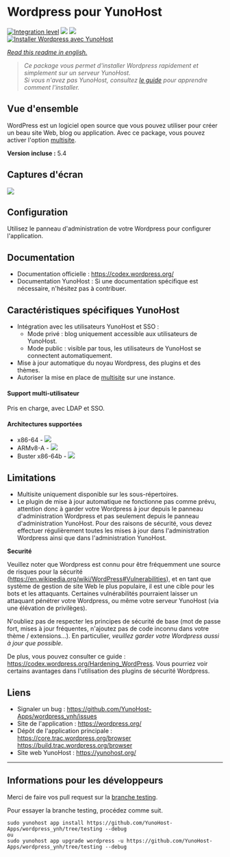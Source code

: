 # Wordpress pour YunoHost

[![Integration level](https://dash.yunohost.org/integration/wordpress.svg)](https://dash.yunohost.org/appci/app/wordpress) ![](https://ci-apps.yunohost.org/ci/badges/wordpress.status.svg) [![](https://ci-apps.yunohost.org/ci/badges/wordpress.maintain.svg)](https://github.com/YunoHost/Apps/#what-to-do-if-i-cant-maintain-my-app-anymore-)  
[![Installer Wordpress avec YunoHost](https://install-app.yunohost.org/install-with-yunohost.png)](https://install-app.yunohost.org/?app=wordpress)

*[Read this readme in english.](./README.md)* 

> *Ce package vous permet d'installer Wordpress rapidement et simplement sur un serveur YunoHost.  
Si vous n'avez pas YunoHost, consultez [le guide](https://yunohost.org/#/install) pour apprendre comment l'installer.*

## Vue d'ensemble
WordPress est un logiciel open source que vous pouvez utiliser pour créer un beau site Web, blog ou application.
Avec ce package, vous pouvez activer l'option [multisite](https://codex.wordpress.org/Glossary#Multisite).

**Version incluse :** 5.4

## Captures d'écran

![](https://s.w.org/images/home/screen-themes.png?1)

## Configuration

Utilisez le panneau d'administration de votre Wordpress pour configurer l'application.

## Documentation

 * Documentation officielle : https://codex.wordpress.org/
 * Documentation YunoHost : Si une documentation spécifique est nécessaire, n'hésitez pas à contribuer.

## Caractéristiques spécifiques YunoHost

 * Intégration avec les utilisateurs YunoHost et SSO :
   * Mode privé : blog uniquement accessible aux utilisateurs de YunoHost.
   * Mode public : visible par tous, les utilisateurs de YunoHost se connectent automatiquement.
 * Mise à jour automatique du noyau Wordpress, des plugins et des thèmes.
 * Autoriser la mise en place de [multisite](https://codex.wordpress.org/Glossary#Multisite) sur une instance.

#### Support multi-utilisateur

Pris en charge, avec LDAP et SSO.

#### Architectures supportées

* x86-64 - [![](https://ci-apps.yunohost.org/ci/logs/wordpress%20%28Apps%29.svg)](https://ci-apps.yunohost.org/ci/apps/wordpress/)
* ARMv8-A - [![](https://ci-apps-arm.yunohost.org/ci/logs/wordpress%20%28Apps%29.svg)](https://ci-apps-arm.yunohost.org/ci/apps/wordpress/)
* Buster x86-64b - [![](https://ci-buster.nohost.me/ci/logs/wordpress%20%28Apps%29.svg)](https://ci-buster.nohost.me/ci/apps/wordpress/)

## Limitations

* Multisite uniquement disponible sur les sous-répertoires.
* Le plugin de mise à jour automatique ne fonctionne pas comme prévu, attention donc à garder votre Wordpress à jour depuis le panneau d'administration Wordpress et pas seulement depuis le panneau d'administration YunoHost. Pour des raisons de sécurité, vous devez effectuer régulièrement toutes les mises à jour dans l'administration Wordpress ainsi que dans l'administration YunoHost.

**Securité**

Veuillez noter que Wordpress est connu pour être fréquemment une source de risques pour la sécurité (https://en.wikipedia.org/wiki/WordPress#Vulnerabilities), et en tant que système de gestion de site Web le plus populaire, il est une cible pour les bots et les attaquants. Certaines vulnérabilités pourraient laisser un attaquant pénétrer votre Wordpress, ou même votre serveur YunoHost (via une élévation de privilèges).

N'oubliez pas de respecter les principes de sécurité de base (mot de passe fort, mises à jour fréquentes, n'ajoutez pas de code inconnu dans votre thème / extensions...). En particulier, *veuillez garder votre Wordpress aussi à jour que possible*.

De plus, vous pouvez consulter ce guide : https://codex.wordpress.org/Hardening_WordPress. Vous pourriez voir certains avantages dans l'utilisation des plugins de sécurité Wordpress.

## Liens

 * Signaler un bug : https://github.com/YunoHost-Apps/wordpress_ynh/issues
 * Site de l'application : https://wordpress.org/
 * Dépôt de l'application principale : https://core.trac.wordpress.org/browser  
 https://build.trac.wordpress.org/browser
 * Site web YunoHost : https://yunohost.org/

---

Informations pour les développeurs
----------------

Merci de faire vos pull request sur la [branche testing](https://github.com/YunoHost-Apps/wordpress_ynh/tree/testing).

Pour essayer la branche testing, procédez comme suit.
```
sudo yunohost app install https://github.com/YunoHost-Apps/wordpress_ynh/tree/testing --debug
ou
sudo yunohost app upgrade wordpress -u https://github.com/YunoHost-Apps/wordpress_ynh/tree/testing --debug
```
